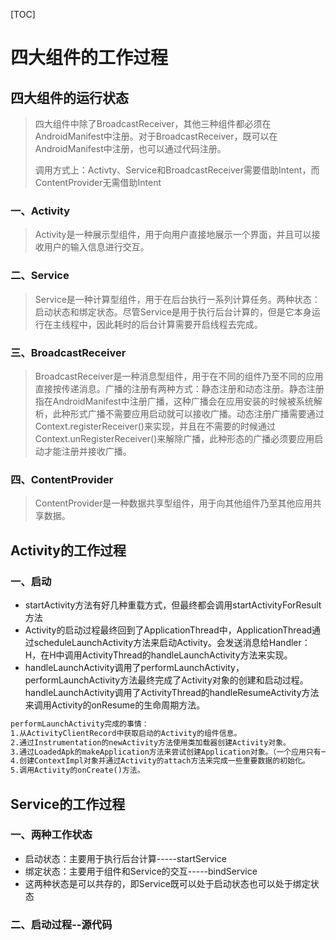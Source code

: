 [TOC]

# 四大组件的工作过程

## 四大组件的运行状态

> 四大组件中除了BroadcastReceiver，其他三种组件都必须在AndroidManifest中注册。对于BroadcastReceiver，既可以在AndroidManifest中注册，也可以通过代码注册。
>
> 调用方式上：Activty、Service和BroadcastReceiver需要借助Intent，而ContentProvider无需借助Intent

### 一、Activity

> Activity是一种展示型组件，用于向用户直接地展示一个界面，并且可以接收用户的输入信息进行交互。

### 二、Service

> Service是一种计算型组件，用于在后台执行一系列计算任务。两种状态：启动状态和绑定状态。尽管Service是用于执行后台计算的，但是它本身运行在主线程中，因此耗时的后台计算需要开启线程去完成。

### 三、BroadcastReceiver

> BroadcastReceiver是一种消息型组件，用于在不同的组件乃至不同的应用直接按传递消息。广播的注册有两种方式：静态注册和动态注册。静态注册指在AndroidManifest中注册广播，这种广播会在应用安装的时候被系统解析，此种形式广播不需要应用启动就可以接收广播。动态注册广播需要通过Context.registerReceiver()来实现，并且在不需要的时候通过Context.unRegisterReceiver()来解除广播，此种形态的广播必须要应用启动才能注册并接收广播。

### 四、ContentProvider

> ContentProvider是一种数据共享型组件，用于向其他组件乃至其他应用共享数据。

## Activity的工作过程

### 一、启动

* startActivity方法有好几种重载方式，但最终都会调用startActivityForResult方法
* Activity的启动过程最终回到了ApplicationThread中，ApplicationThread通过scheduleLaunchActivity方法来启动Activity。会发送消息给Handler：H，在H中调用ActivityThread的handleLaunchActivity方法来实现。
* handleLaunchActivity调用了performLaunchActivity，performLaunchActivity方法最终完成了Activity对象的创建和启动过程。handleLaunchActivity调用了ActivityThread的handleResumeActivity方法来调用Activity的onResume的生命周期方法。

```tex
performLaunchActivity完成的事情：
1.从ActivityClientRecord中获取启动的Activity的组件信息。
2.通过Instrumentation的newActivity方法使用类加载器创建Activity对象。
3.通过LoadedApk的makeApplication方法来尝试创建Application对象。（一个应用只有一个Application对象）
4.创建ContextImpl对象并通过Activity的attach方法来完成一些重要数据的初始化。
5.调用Activity的onCreate()方法。
```

## Service的工作过程

### 一、两种工作状态

* 启动状态：主要用于执行后台计算-----startService
* 绑定状态：主要用于组件和Service的交互-----bindService
* 这两种状态是可以共存的，即Service既可以处于启动状态也可以处于绑定状态

### 二、启动过程--源代码







